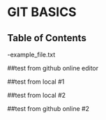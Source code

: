 # GIT BASICS

## Table of Contents

-example_file.txt

##test from github online editor

##test from local #1

##test from local #2

##test from github online #2
